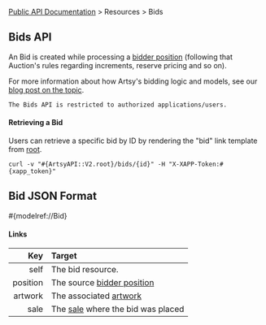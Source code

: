 [Public API Documentation](/v2) &gt; Resources &gt; Bids

## Bids API

An Bid is created while processing a [bidder position](/v2/docs/bidder_positions) (following that Auction's rules regarding increments, reserve pricing and so on).

For more information about how Artsy's bidding logic and models, see our [blog post on the topic](http://artsy.github.io/blog/2014/04/17/building-an-english-auction-with-mongodb/).

``` alert[danger]
The Bids API is restricted to authorized applications/users.
```

#### Retrieving a Bid

Users can retrieve a specific bid by ID by rendering the "bid" link template from [root](#{ArtsyAPI::V2.root}).

```
curl -v "#{ArtsyAPI::V2.root}/bids/{id}" -H "X-XAPP-Token:#{xapp_token}"
```

## Bid JSON Format

#{modelref://Bid}

#### Links

Key                | Target                                                |
------------------:|:------------------------------------------------------|
self               | The bid resource.                                     |
position           | The source [bidder position](docs/bidder_positions)   |
artwork            | The associated [artwork](docs/artworks)               |
sale               | The [sale](docs/sales) where the bid was placed       |

